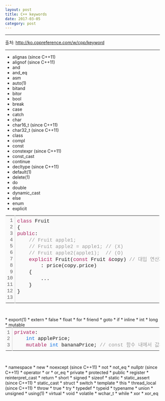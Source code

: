 ```yaml
---
layout: post
title: C++ keywords
date: 2017-03-05
category: post
---
```


---

출처: http://ko.cppreference.com/w/cpp/keyword   

---
* alignas (since C++11)
* alignof (since C++11)
* and
* and_eq
* asm
* auto(1)
* bitand
* bitor
* bool
* break
* case
* catch
* char
* char16_t (since C++11)
* char32_t (since C++11)
* class
* compl
* const
* constexpr (since C++11)
* const_cast
* continue
* decltype (since C++11)
* default(1)
* delete(1)
* do
* double
* dynamic_cast
* else
* enum
* explicit
<p></p><div class="colorscripter-code" style="color:#010101; font-family:Consolas, 'Liberation Mono', Menlo, Courier, monospace !important; position:relative !important; overflow:auto"><table class="colorscripter-code-table __se_tbl_ext" style="margin:0; padding:0; border:none; background-color:#fafafa; border-radius:4px;" cellspacing="0" cellpadding="0"><tbody><tr><td style="padding:6px; border-right:2px solid #e5e5e5"><div style="margin: 0px; padding: 0px; word-break: normal; text-align: right; color: rgb(102, 102, 102); line-height: 130%;"><div style="line-height:130%">1</div><div style="line-height:130%">2</div><div style="line-height:130%">3</div><div style="line-height:130%">4</div><div style="line-height:130%">5</div><div style="line-height:130%">6</div><div style="line-height:130%">7</div><div style="line-height:130%">8</div><div style="line-height:130%">9</div><div style="line-height:130%">10</div><div style="line-height:130%">11</div><div style="line-height:130%">12</div><div style="line-height:130%">13</div></div></td><td style="padding:6px 0"><div style="margin: 0px; padding: 0px; line-height: 130%;"><div style="padding:0 6px; white-space:pre; line-height:130%"><span style="color:#a71d5d">class</span>&nbsp;Fruit</div><div style="padding:0 6px; white-space:pre; line-height:130%">{</div><div style="padding:0 6px; white-space:pre; line-height:130%"><span style="color:#a71d5d">public</span>:</div><div style="padding:0 6px; white-space:pre; line-height:130%">&nbsp;&nbsp;&nbsp;&nbsp;<span style="color:#999999">//&nbsp;Fruit&nbsp;apple1;</span></div><div style="padding:0 6px; white-space:pre; line-height:130%">&nbsp;&nbsp;&nbsp;&nbsp;<span style="color:#999999">//&nbsp;Fruit&nbsp;apple2&nbsp;=&nbsp;apple1;&nbsp;//&nbsp;(X)</span></div><div style="padding:0 6px; white-space:pre; line-height:130%">&nbsp;&nbsp;&nbsp;&nbsp;<span style="color:#999999">//&nbsp;Fruit&nbsp;apple2(apple1);&nbsp;&nbsp;//&nbsp;(O)</span></div><div style="padding:0 6px; white-space:pre; line-height:130%">&nbsp;&nbsp;&nbsp;&nbsp;<span style="color:#a71d5d">explicit</span>&nbsp;Fruit(<span style="color:#a71d5d">const</span>&nbsp;Fruit&nbsp;<span style="color:#ff3399"></span><span style="color:#a71d5d">&amp;</span>copy)&nbsp;<span style="color:#999999">//&nbsp;대입&nbsp;연산자를&nbsp;이용한&nbsp;객체의&nbsp;생성을&nbsp;막음</span></div><div style="padding:0 6px; white-space:pre; line-height:130%">&nbsp;&nbsp;&nbsp;&nbsp;&nbsp;&nbsp;&nbsp;&nbsp;:&nbsp;price(copy.price)</div><div style="padding:0 6px; white-space:pre; line-height:130%">&nbsp;&nbsp;&nbsp;&nbsp;{</div><div style="padding:0 6px; white-space:pre; line-height:130%">&nbsp;&nbsp;&nbsp;&nbsp;&nbsp;&nbsp;&nbsp;&nbsp;...</div><div style="padding:0 6px; white-space:pre; line-height:130%">&nbsp;&nbsp;&nbsp;&nbsp;}</div><div style="padding:0 6px; white-space:pre; line-height:130%">}</div><div style="padding:0 6px; white-space:pre; line-height:130%">&nbsp;</div></div><div style="text-align:right; margin-top:-13px; margin-right:5px; font-size:9px; font-style:italic"><a href="http://colorscripter.com/info#e" target="_blank" style="color:#e5e5e5; text-decoration:none">Colored by Color Scripter</a></div></td><td style="vertical-align:bottom; padding:0 2px 4px 0"><a href="http://colorscripter.com/info#e" target="_blank" style="text-decoration:none; color:white"><span style="font-size: 9px; word-break: normal; background-color: rgb(229, 229, 229); border-radius: 10px; padding: 1px;">cs</span></a></td></tr></tbody></table></div><p><br></p>
* export(1)
* extern
* false
* float
* for
* friend
* goto
* if
* inline
* int
* long
* mutable
<div class="colorscripter-code" style="color:#010101; font-family:Consolas, 'Liberation Mono', Menlo, Courier, monospace !important; position:relative !important; overflow:auto"><table class="colorscripter-code-table __se_tbl_ext" style="margin:0; padding:0; border:none; background-color:#fafafa; border-radius:4px;" cellspacing="0" cellpadding="0"><tbody><tr><td style="padding:6px; border-right:2px solid #e5e5e5"><div style="margin: 0px; padding: 0px; word-break: normal; text-align: right; color: rgb(102, 102, 102); line-height: 130%;"><div style="line-height:130%">1</div><div style="line-height:130%">2</div><div style="line-height:130%">3</div></div></td><td style="padding:6px 0"><div style="margin: 0px; padding: 0px; line-height: 130%;"><div style="padding:0 6px; white-space:pre; line-height:130%"><span style="color:#a71d5d">private</span>:</div><div style="padding:0 6px; white-space:pre; line-height:130%">&nbsp;&nbsp;&nbsp;&nbsp;<span style="color:#066de2">int</span>&nbsp;applePrice;</div><div style="padding:0 6px; white-space:pre; line-height:130%">&nbsp;&nbsp;&nbsp;&nbsp;<span style="color:#a71d5d">mutable</span>&nbsp;<span style="color:#066de2">int</span>&nbsp;bananaPrice;&nbsp;<span style="color:#999999">//&nbsp;const&nbsp;함수&nbsp;내에서&nbsp;값의&nbsp;변경을&nbsp;예외적으로&nbsp;허용&nbsp;&nbsp;&nbsp;&nbsp;</span></div></div></td><td style="vertical-align:bottom; padding:0 2px 4px 0"><a href="http://colorscripter.com/info#e" target="_blank" style="text-decoration:none; color:white"><span style="font-size: 9px; word-break: normal; background-color: rgb(229, 229, 229); border-radius: 10px; padding: 1px;">cs</span></a></td></tr></tbody></table></div><p><br></p>
* namespace
* new
* noexcept (since C++11)
* not
* not_eq
* nullptr (since C++11)
* operator
* or
* or_eq
* private
* protected
* public
* register
* reinterpret_cast
* return
* short
* signed
* sizeof
* static
* static_assert (since C++11)
* static_cast
* struct
* switch
* template
* this
* thread_local (since C++11)
* throw
* true
* try
* typedef
* typeid
* typename
* union
* unsigned
* using(1)
* virtual
* void
* volatile
* wchar_t
* while
* xor
* xor_eq
